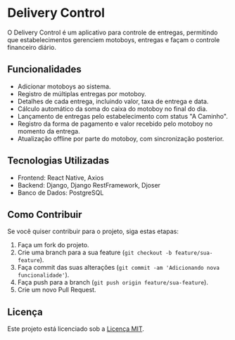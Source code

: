 # Delivery Control

O Delivery Control é um aplicativo para controle de entregas, permitindo que estabelecimentos gerenciem motoboys, entregas e façam o controle financeiro diário.

## Funcionalidades

- Adicionar motoboys ao sistema.
- Registro de múltiplas entregas por motoboy.
- Detalhes de cada entrega, incluindo valor, taxa de entrega e data.
- Cálculo automático da soma do caixa do motoboy no final do dia.
- Lançamento de entregas pelo estabelecimento com status "A Caminho".
- Registro da forma de pagamento e valor recebido pelo motoboy no momento da entrega.
- Atualização offline por parte do motoboy, com sincronização posterior.

## Tecnologias Utilizadas

- Frontend: React Native, Axios
- Backend: Django, Django RestFramework, Djoser
- Banco de Dados: PostgreSQL

## Como Contribuir

Se você quiser contribuir para o projeto, siga estas etapas:
1. Faça um fork do projeto.
2. Crie uma branch para a sua feature (`git checkout -b feature/sua-feature`).
3. Faça commit das suas alterações (`git commit -am 'Adicionando nova funcionalidade'`).
4. Faça push para a branch (`git push origin feature/sua-feature`).
5. Crie um novo Pull Request.

## Licença

Este projeto está licenciado sob a [Licença MIT](LICENSE).

